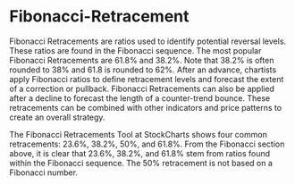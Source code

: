 # Fibonacci-Retracement


Fibonacci Retracements are ratios used to identify potential reversal levels. These ratios are found in the Fibonacci sequence. The most popular Fibonacci Retracements are 61.8% and 38.2%. Note that 38.2% is often rounded to 38% and 61.8 is rounded to 62%. After an advance, chartists apply Fibonacci ratios to define retracement levels and forecast the extent of a correction or pullback. Fibonacci Retracements can also be applied after a decline to forecast the length of a counter-trend bounce. These retracements can be combined with other indicators and price patterns to create an overall strategy.

The Fibonacci Retracements Tool at StockCharts shows four common retracements: 23.6%, 38.2%, 50%, and 61.8%. From the Fibonacci section above, it is clear that 23.6%, 38.2%, and 61.8% stem from ratios found within the Fibonacci sequence. The 50% retracement is not based on a Fibonacci number.
